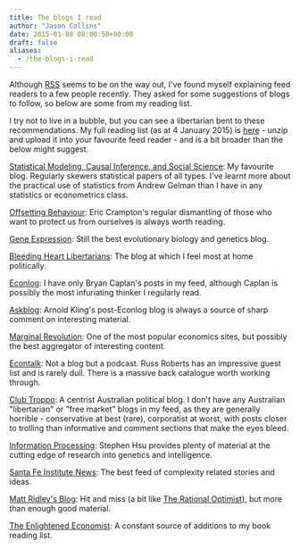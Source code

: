 ```yaml
---
title: The blogs I read
author: "Jason Collins"
date: 2015-01-08 08:00:50+00:00
draft: false
aliases:
  - /the-blogs-i-read
---
```


Although [RSS](http://en.wikipedia.org/wiki/RSS) seems to be on the way out, I've found myself explaining feed readers to a few people recently. They asked for some suggestions of blogs to follow, so below are some from my reading list.

I try not to live in a bubble, but you can see a libertarian bent to these recommendations. My full reading list (as at 4 January 2015) is [here](/file/feedly-20150104-opml1.zip) - unzip and upload it into your favourite feed reader - and is a bit broader than the below might suggest.

[Statistical Modeling, Causal Inference, and Social Science](http://andrewgelman.com/): My favourite blog. Regularly skewers statistical papers of all types. I've learnt more about the practical use of statistics from Andrew Gelman than I have in any statistics or econometrics class.

[Offsetting Behaviour](http://www.offsettingbehaviour.blogspot.com): Eric Crampton's regular dismantling of those who want to protect us from ourselves is always worth reading.

[Gene Expression](https://www.gnxp.com/): Still the best evolutionary biology and genetics blog.

[Bleeding Heart Libertarians](http://bleedingheartlibertarians.com/): The blog at which I feel most at home politically.

[Econlog](http://econlog.econlib.org/): I have only Bryan Caplan's posts in my feed, although Caplan is possibly the most infuriating thinker I regularly read.

[Askblog](http://www.arnoldkling.com/blog/): Arnold Kling's post-Econlog blog is always a source of sharp comment on interesting material.

[Marginal Revolution](http://marginalrevolution.com/): One of the most popular economics sites, but possibly the best aggregator of interesting content.

[Econtalk](http://www.econtalk.org/): Not a blog but a podcast. Russ Roberts has an impressive guest list and is rarely dull. There is a massive back catalogue worth working through.

[Club Troppo](http://clubtroppo.com.au/): A centrist Australian political blog. I don't have any Australian "libertarian" or "free market" blogs in my feed, as they are generally horrible - conservative at best (rare), corporatist at worst, with posts closer to trolling than informative and comment sections that make the eyes bleed.

[Information Processing](http://infoproc.blogspot.com.au/): Stephen Hsu provides plenty of material at the cutting edge of research into genetics and intelligence.

[Santa Fe Institute News](http://www.santafe.edu/news/): The best feed of complexity related stories and ideas.

[Matt Ridley's Blog](http://www.rationaloptimist.com/blog): Hit and miss (a bit like [The Rational Optimist](https://www.jasoncollins.blog/ridleys-the-rational-optimist/)), but more than enough good material.

[The Enlightened Economist](http://www.enlightenmenteconomics.com/blog/): A constant source of additions to my book reading list.
